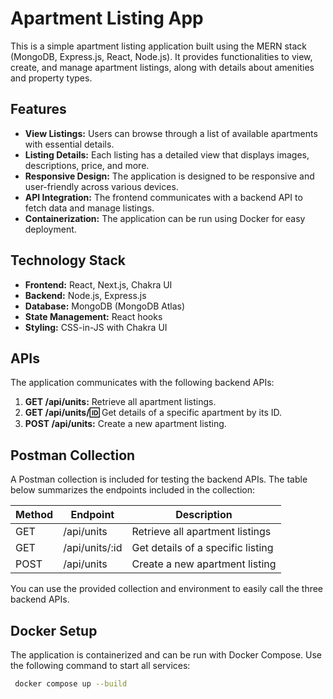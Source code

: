 # Apartment Listing App

This is a simple apartment listing application built using the MERN stack (MongoDB, Express.js, React, Node.js). It provides functionalities to view, create, and manage apartment listings, along with details about amenities and property types.

## Features

- **View Listings:** Users can browse through a list of available apartments with essential details.
- **Listing Details:** Each listing has a detailed view that displays images, descriptions, price, and more.
- **Responsive Design:** The application is designed to be responsive and user-friendly across various devices.
- **API Integration:** The frontend communicates with a backend API to fetch data and manage listings.
- **Containerization:** The application can be run using Docker for easy deployment.

## Technology Stack

- **Frontend:** React, Next.js, Chakra UI
- **Backend:** Node.js, Express.js
- **Database:** MongoDB (MongoDB Atlas)
- **State Management:** React hooks
- **Styling:** CSS-in-JS with Chakra UI

## APIs

The application communicates with the following backend APIs:

1. **GET /api/units:** Retrieve all apartment listings.
2. **GET /api/units/:id:** Get details of a specific apartment by its ID.
3. **POST /api/units:** Create a new apartment listing.

## Postman Collection

A Postman collection is included for testing the backend APIs. The table below summarizes the endpoints included in the collection:

| Method | Endpoint            | Description                       |
|--------|---------------------|-----------------------------------|
| GET    | /api/units          | Retrieve all apartment listings    |
| GET    | /api/units/:id      | Get details of a specific listing  |
| POST   | /api/units          | Create a new apartment listing     |

You can use the provided collection and environment to easily call the three backend APIs.

## Docker Setup

The application is containerized and can be run with Docker Compose. Use the following command to start all services:

```bash
 docker compose up --build
